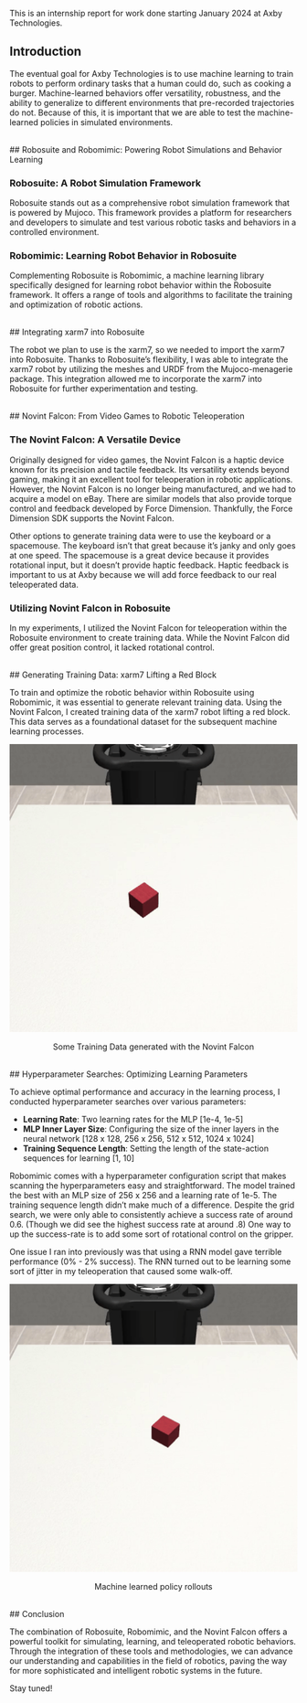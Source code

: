 This is an internship report for work done starting January 2024 at Axby Technologies.
## Introduction

The eventual goal for Axby Technologies is to use machine learning to train robots to perform ordinary tasks that a human could do, such as cooking a burger. Machine-learned behaviors offer versatility, robustness, and the ability to generalize to different environments that pre-recorded trajectories do not. Because of this, it is important that we are able to test the machine-learned policies in simulated environments.

<br>
## Robosuite and Robomimic: Powering Robot Simulations and Behavior Learning

### Robosuite: A Robot Simulation Framework

Robosuite stands out as a comprehensive robot simulation framework that is powered by Mujoco. This framework provides a platform for researchers and developers to simulate and test various robotic tasks and behaviors in a controlled environment.

### Robomimic: Learning Robot Behavior in Robosuite

Complementing Robosuite is Robomimic, a machine learning library specifically designed for learning robot behavior within the Robosuite framework. It offers a range of tools and algorithms to facilitate the training and optimization of robotic actions.

<br>
## Integrating xarm7 into Robosuite

The robot we plan to use is the xarm7, so we needed to import the xarm7 into Robosuite. Thanks to Robosuite’s flexibility, I was able to integrate the xarm7 robot by utilizing the meshes and URDF from the Mujoco-menagerie package. This integration allowed me to incorporate the xarm7 into Robosuite for further experimentation and testing.

<br>
## Novint Falcon: From Video Games to Robotic Teleoperation

### The Novint Falcon: A Versatile Device

Originally designed for video games, the Novint Falcon is a haptic device known for its precision and tactile feedback. Its versatility extends beyond gaming, making it an excellent tool for teleoperation in robotic applications. However, the Novint Falcon is no longer being manufactured, and we had to acquire a model on eBay. There are similar models that also provide torque control and feedback developed by Force Dimension. Thankfully, the Force Dimension SDK supports the Novint Falcon.

Other options to generate training data were to use the keyboard or a spacemouse. The keyboard isn’t that great because it’s janky and only goes at one speed. The spacemouse is a great device because it provides rotational input, but it doesn’t provide haptic feedback. Haptic feedback is important to us at Axby because we will add force feedback to our real teleoperated data.

### Utilizing Novint Falcon in Robosuite

In my experiments, I utilized the Novint Falcon for teleoperation within the Robosuite environment to create training data. While the Novint Falcon did offer great position control, it lacked rotational control.

<br>
## Generating Training Data: xarm7 Lifting a Red Block

To train and optimize the robotic behavior within Robosuite using Robomimic, it was essential to generate relevant training data. Using the Novint Falcon, I created training data of the xarm7 robot lifting a red block. This data serves as a foundational dataset for the subsequent machine learning processes.


<p align="center">
  <img src="/media/xarm7_training.gif" alt="xarm7_training GIF">
  <figcaption style="text-align:center;">Some Training Data generated with the Novint Falcon</figcaption>
</p>
<br>
## Hyperparameter Searches: Optimizing Learning Parameters

To achieve optimal performance and accuracy in the learning process, I conducted hyperparameter searches over various parameters:

- **Learning Rate**: Two learning rates for the MLP [1e-4, 1e-5]
- **MLP Inner Layer Size**: Configuring the size of the inner layers in the neural network [128 x 128, 256 x 256, 512 x 512, 1024 x 1024]
- **Training Sequence Length**: Setting the length of the state-action sequences for learning [1, 10]

Robomimic comes with a hyperparameter configuration script that makes scanning the hyperparameters easy and straightforward. The model trained the best with an MLP size of 256 x 256 and a learning rate of 1e-5. The training sequence length didn’t make much of a difference. Despite the grid search, we were only able to consistently achieve a success rate of around 0.6. (Though we did see the highest success rate at around .8) One way to up the success-rate is to add some sort of rotational control on the gripper.

One issue I ran into previously was that using a RNN model gave terrible performance (0% - 2% success). The RNN turned out to be learning some sort of jitter in my teleoperation that caused some walk-off.

<p align="center">
  <img src="/media/generated_data.gif" alt="generated_data GIF">
  <figcaption style="text-align:center;">Machine learned policy rollouts</figcaption>
</p>
<br>
## Conclusion

The combination of Robosuite, Robomimic, and the Novint Falcon offers a powerful toolkit for simulating, learning, and teleoperated robotic behaviors. Through the integration of these tools and methodologies, we can advance our understanding and capabilities in the field of robotics, paving the way for more sophisticated and intelligent robotic systems in the future.

Stay tuned!



